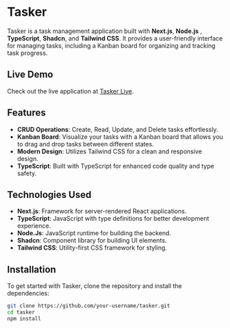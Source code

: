 # Tasker

Tasker is a task management application built with **Next.js**, **Node.js** , **TypeScript**, **Shadcn**, and  **Tailwind CSS**. It provides a user-friendly interface for managing tasks, including a Kanban board for organizing and tracking task progress.

## Live Demo

Check out the live application at [Tasker Live](https://trytasker.vercel.app/Home).

## Features

- **CRUD Operations**: Create, Read, Update, and Delete tasks effortlessly.
- **Kanban Board**: Visualize your tasks with a Kanban board that allows you to drag and drop tasks between different states.
- **Modern Design**: Utilizes Tailwind CSS for a clean and responsive design.
- **TypeScript**: Built with TypeScript for enhanced code quality and type safety.

## Technologies Used

- **Next.js**: Framework for server-rendered React applications.
- **TypeScript**: JavaScript with type definitions for better development experience.
- **Node.Js**: JavaScript runtime for building the backend.
- **Shadcn**: Component library for building UI elements.
- **Tailwind CSS**: Utility-first CSS framework for styling.

## Installation

To get started with Tasker, clone the repository and install the dependencies:

```bash
git clone https://github.com/your-username/tasker.git
cd tasker
npm install
